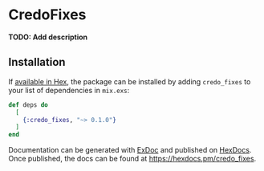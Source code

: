 # CredoFixes

**TODO: Add description**

## Installation

If [available in Hex](https://hex.pm/docs/publish), the package can be installed
by adding `credo_fixes` to your list of dependencies in `mix.exs`:

```elixir
def deps do
  [
    {:credo_fixes, "~> 0.1.0"}
  ]
end
```

Documentation can be generated with [ExDoc](https://github.com/elixir-lang/ex_doc)
and published on [HexDocs](https://hexdocs.pm). Once published, the docs can
be found at <https://hexdocs.pm/credo_fixes>.

